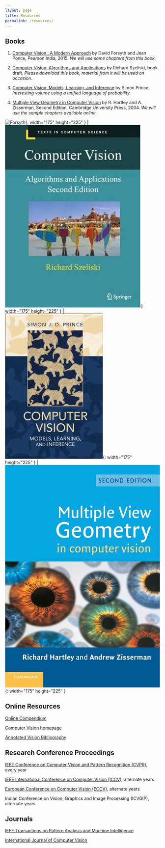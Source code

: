 ```yaml
---
layout: page
title: Resources
permalink: /resources/
---
```




## Books

1. [Computer Vision : A Modern Approach](https://www.pearsoned.co.in/web/books/9789332550117_Computer-Vision_David-A-Forsyth.aspx)
by David Forsyth and Jean Ponce, Pearson India, 2015.
*We will use some chapters from this book.*

2. [Computer Vision: Algorithms and Applications](http://szeliski.org/Book/)
by Richard Szeliski, book draft.
*Please download this book, material from it will be used on occasion.*

3. [Computer Vision: Models, Learning, and Inference](http://www.computervisionmodels.com/)
by Simon Prince.
*Interesting volume using a unified language of probability.*

4. [Multiple View Geometry in Computer Vision](https://www.robots.ox.ac.uk/~vgg/hzbook/)
by R. Hartley and A. Zisserman, Second Edition, Cambridge University Press, 2004.
*We will use the sample chapters available online.*

![Forsyth](/_images/CV_Forsyth.png){: width="175" height="225" } | ![Szeliski](/_images/CV_Szeliski.png){: width="175" height="225" } | ![Prince](/_images/CV_Simon.png){: width="175" height="225" } | ![Hartley](/_images/CV_Hartley.png){: width="175" height="225" }

## Online Resources

[Online Compendium](https://homepages.inf.ed.ac.uk/rbf/CVonline/)

[Computer Vision homepage](http://www.cs.cmu.edu/~cil/vision.html)

[Annotated Vision Bibliography](http://www.visionbib.com/index.php)



## Research Conference Proceedings

[IEEE Conference on Computer Vision and Pattern Recognition (CVPR)](https://ieeexplore.ieee.org/xpl/conhome/1000147/all-proceedings), every year

[IEEE International Conference on Computer Vision (ICCV)](https://ieeexplore.ieee.org/xpl/conhome/1000149/all-proceedings), alternate years

[European Conference on Computer Vision (ECCV)](https://link.springer.com/conference/eccv), alternate years

Indian Conference on Vision, Graphics and Image Processing (ICVGIP), alternate years


## Journals

[IEEE Transactions on Pattern Analysis and Machine Intelligence](https://www.computer.org/csdl/journal/tp)

[International Journal of Computer Vision](https://www.springer.com/journal/11263)
